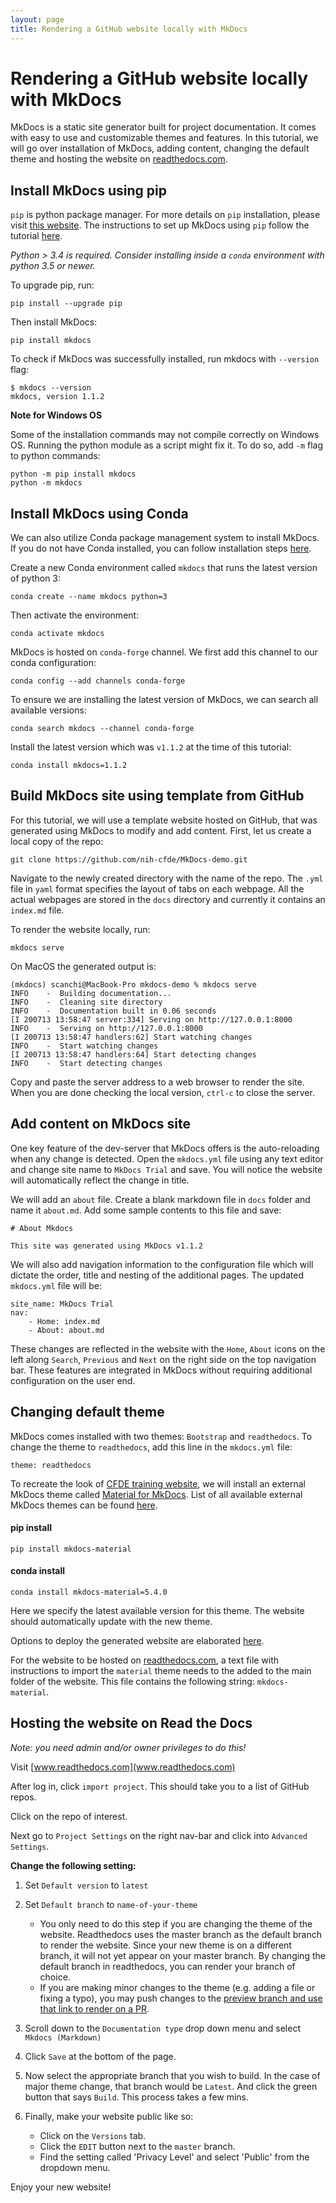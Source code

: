 ```yaml
---
layout: page
title: Rendering a GitHub website locally with MkDocs
---
```


Rendering a GitHub website locally with MkDocs
===============================================

MkDocs is a static site generator built for project documentation. It comes with easy to use and customizable themes and features. In this tutorial, we will go over installation of MkDocs, adding content, changing the default theme and hosting the website on [readthedocs.com](readthedocs.com).

Install MkDocs using pip
------------------------

`pip` is python package manager. For more details on `pip` installation, please visit [this website](https://pip.pypa.io/en/stable/installing/). The instructions to set up MkDocs using `pip` follow the tutorial [here](https://www.mkdocs.org/#installation).

*Python > 3.4 is required. Consider installing inside a `conda` environment with python 3.5 or newer.*

To upgrade pip, run:

```
pip install --upgrade pip
```

Then install MkDocs:

```
pip install mkdocs
```

To check if MkDocs was successfully installed, run mkdocs with `--version` flag:

```
$ mkdocs --version
mkdocs, version 1.1.2
```

**Note for Windows OS**

Some of the installation commands may not compile correctly on Windows OS. Running the python module as a script might fix it. To do so, add `-m` flag to python commands:  

```
python -m pip install mkdocs
python -m mkdocs
```

Install MkDocs using Conda
---------------------------

We can also utilize Conda package management system to install MkDocs. If you do not have Conda installed, you can follow installation steps [here](https://docs.conda.io/projects/conda/en/latest/user-guide/install/macos.html).

Create a new Conda environment called `mkdocs` that runs the latest version of python 3:

```
conda create --name mkdocs python=3
```
Then activate the environment:

```
conda activate mkdocs
```

MkDocs is hosted on `conda-forge` channel. We first add this channel to our conda configuration:

```
conda config --add channels conda-forge
```

To ensure we are installing the latest version of MkDocs, we can search all available versions:

```
conda search mkdocs --channel conda-forge
```

Install the latest version which was `v1.1.2` at the time of this tutorial:

```
conda install mkdocs=1.1.2
```

Build MkDocs site using template from GitHub
--------------------------------------------    

For this tutorial, we will use a template website hosted on GitHub, that was generated using MkDocs to modify and add content. First, let us create a local copy of the repo:

    git clone https://github.com/nih-cfde/MkDocs-demo.git

Navigate to the newly created directory with the name of the repo. The `.yml` file in `yaml` format specifies the layout of tabs on each webpage. All the actual webpages are stored in the `docs` directory and currently it contains an `index.md` file.

To render the website locally, run:

```
mkdocs serve
```

On MacOS the generated output is:

```
(mkdocs) scanchi@MacBook-Pro mkdocs-demo % mkdocs serve
INFO    -  Building documentation...
INFO    -  Cleaning site directory
INFO    -  Documentation built in 0.06 seconds
[I 200713 13:58:47 server:334] Serving on http://127.0.0.1:8000
INFO    -  Serving on http://127.0.0.1:8000
[I 200713 13:58:47 handlers:62] Start watching changes
INFO    -  Start watching changes
[I 200713 13:58:47 handlers:64] Start detecting changes
INFO    -  Start detecting changes
```

Copy and paste the server address to a web browser to render the site. When you are done checking the local version, `ctrl-c` to
close the server.

Add content on MkDocs site
----------------------------

One key feature of the dev-server that MkDocs offers is the auto-reloading when any change is detected. Open the `mkdocs.yml` file using any text editor and change site name to `MkDocs Trial` and save. You will notice the website will automatically reflect the change in title.

We will add an `about` file. Create a blank markdown file in `docs` folder and name it `about.md`. Add some sample contents to this file and save:

```
# About Mkdocs

This site was generated using MkDocs v1.1.2
```

We will also add navigation information to the configuration file which will dictate the order, title and nesting of the additional pages. The updated `mkdocs.yml` file will be:

```
site_name: MkDocs Trial
nav:
    - Home: index.md
    - About: about.md
```

These changes are reflected in the website with the `Home`, `About` icons on the left along `Search`, `Previous` and `Next` on the right side on the top navigation bar. These features are integrated in MkDocs without requiring additional configuration on the user end.

Changing default theme
------------------------

MkDocs comes installed with two themes: `Bootstrap` and `readthedocs`. To change the theme to `readthedocs`, add this line in the `mkdocs.yml` file:

```
theme: readthedocs
```

To recreate the look of [CFDE training website](https://cfde-training.readthedocs.io/en/latest/General-Tutorials/mkdocs/), we will install an external MkDocs theme called [Material for MkDocs](https://github.com/squidfunk/mkdocs-material). List of all available external MkDocs themes can be found [here](https://github.com/mkdocs/mkdocs/wiki/MkDocs-Themes).

#### pip install

```
pip install mkdocs-material
```

#### conda install

```
conda install mkdocs-material=5.4.0
```

Here we specify the latest available version for this theme. The website should automatically update with the new theme.

Options to deploy the generated website are elaborated [here](https://www.mkdocs.org/user-guide/deploying-your-docs/).

For the website to be hosted on [readthedocs.com](readthedocs.com), a text file with instructions to import the `material` theme needs to the added to the main folder of the website. This file contains the following string: `mkdocs-material`.

Hosting the website on Read the Docs
-------------------------------------

*Note: you need admin and/or owner privileges to do this!*

Visit [www.readthedocs.com](www.readthedocs.com)

After log in, click `import project`. This should take you to a list of GitHub repos.

Click on the repo of interest.

Next go to `Project Settings` on the right nav-bar and click into `Advanced Settings`.

**Change the following setting:**

1. Set `Default version` to `latest`

1. Set `Default branch` to `name-of-your-theme`
    * You only need to do this step if you are changing the theme of the website. Readthedocs uses the master branch as the default branch to render the website. Since your new theme is on a different branch, it will not yet appear on your master branch. By changing the default branch in readthedocs, you can render your branch of choice.
    * If you are making minor changes to the theme (e.g. adding a file or fixing a typo), you may push changes to the [preview branch and use that link to render on a PR](https://cfde-training.readthedocs.io/en/latest/General-Tutorials/ProtectedBranch_HowTo/#preview-website-on-github-branch).

2. Scroll down to the `Documentation type` drop down menu and select `Mkdocs (Markdown)`

3. Click `Save` at the bottom of the page.

4. Now select the appropriate branch that you wish to build. In the case of major theme change, that branch would be `Latest`. And click the green button that says `Build`. This process takes a few mins.

5. Finally, make your website public like so:
    * Click on the `Versions` tab.
    * Click the `EDIT` button next to the `master` branch.
    * Find the setting called 'Privacy Level' and select 'Public' from the dropdown menu.

Enjoy your new website!
